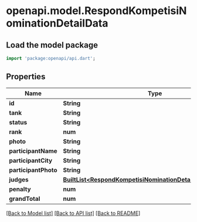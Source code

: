 # openapi.model.RespondKompetisiNominationDetailData

## Load the model package
```dart
import 'package:openapi/api.dart';
```

## Properties
Name | Type | Description | Notes
------------ | ------------- | ------------- | -------------
**id** | **String** |  | [optional] 
**tank** | **String** |  | [optional] 
**status** | **String** |  | [optional] 
**rank** | **num** |  | [optional] 
**photo** | **String** |  | [optional] 
**participantName** | **String** |  | [optional] 
**participantCity** | **String** |  | [optional] 
**participantPhoto** | **String** |  | [optional] 
**judges** | [**BuiltList&lt;RespondKompetisiNominationDetailDataJudgesInner&gt;**](RespondKompetisiNominationDetailDataJudgesInner.md) |  | [optional] 
**penalty** | **num** |  | [optional] 
**grandTotal** | **num** |  | [optional] 

[[Back to Model list]](../README.md#documentation-for-models) [[Back to API list]](../README.md#documentation-for-api-endpoints) [[Back to README]](../README.md)


